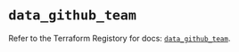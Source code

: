 # `data_github_team`

Refer to the Terraform Registory for docs: [`data_github_team`](https://registry.terraform.io/providers/integrations/github/5.36.0/docs/data-sources/team).
